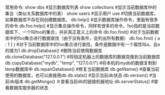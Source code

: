 
常用命令:
show dbs  #显示数据库列表
show collections  #显示当前数据库中的集合（类似关系数据库中的表）
show users  #显示用户
use <db name>  #切换当前数据库，如果数据库不存在则创建数据库。
db.help()  #显示数据库操作命令，里面有很多的命令
db.foo.help()  #显示集合操作命令，同样有很多的命令，foo指的是当前数据库下，一个叫foo的集合，并非真正意义上的命令
db.foo.find()  #对于当前数据库中的foo集合进行数据查找（由于没有条件，会列出所有数据）
db.foo.find( { a : 1 } )  #对于当前数据库中的foo集合进行查找，条件是数据中有一个属性叫a，且a的值为1
db.dropDatabase()  #删除当前使用数据库
db.cloneDatabase("127.0.0.1")   #将指定机器上的数据库的数据克隆到当前数据库
db.copyDatabase("mydb", "temp", "127.0.0.1")  #将本机的mydb的数据复制到temp数据库中
db.repairDatabase()  #修复当前数据库
db.getName()  #查看当前使用的数据库，也可以直接用db
db.stats()  #显示当前db状态
db.version()  #当前db版本
db.getMongo()  ＃查看当前db的链接机器地址
db.serverStatus()  #查看数据库服务器的状态
